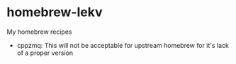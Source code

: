 # homebrew-lekv
My homebrew recipes

- cppzmq: This will not be acceptable for upstream homebrew for it's lack of a proper version
